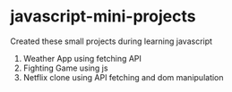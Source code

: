 # javascript-mini-projects
Created these small projects during learning javascript
1) Weather App using fetching API
2) Fighting Game using js
3) Netflix clone using API fetching and dom manipulation
